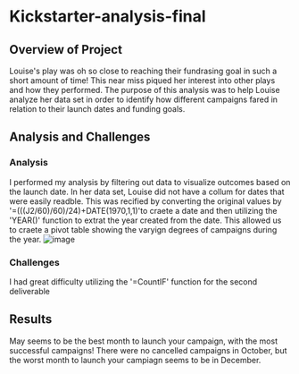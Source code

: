 # Kickstarter-analysis-final
## Overview of Project 
Louise's play was oh so close to reaching their fundrasing goal in such a short amount of time! This near miss piqued her interest into other plays and how they performed. The purpose of this analysis was to help Louise analyze her data set in order to identify how different campaigns fared in relation to their launch dates and funding goals. 

## Analysis and Challenges 
### Analysis
I performed my analysis by filtering out data to visualize outcomes based on the launch date. In her data set, Louise did not have a collum for dates that were easily readble. This was recified by converting the original values by '=(((J2/60)/60)/24)+DATE(1970,1,1)'to craete a date and then utilizing the 'YEAR()' function to extrat the year created from the date. This allowed us to craete a pivot table showing the varyign degrees of campaigns during the year. ![image](https://user-images.githubusercontent.com/82982865/116840135-c8fce280-aba2-11eb-9141-0ce80d3c9486.png)


### Challenges 
I had great difficulty utilizing the '=CountIF' function for the second deliverable 

## Results 
May seems to be the best month to launch your campaign, with the most successful campaigns! There were no cancelled campaigns in October, but the worst month to launch your campiagn seems to be in December.
